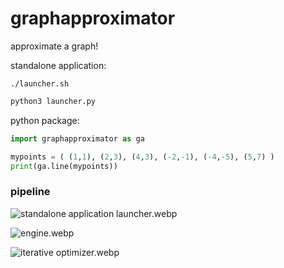 # graphapproximator
approximate a graph!

standalone application:
```shell
./launcher.sh
```
```python
python3 launcher.py
```

python package:
```python
import graphapproximator as ga

mypoints = ( (1,1), (2,3), (4,3), (-2,-1), (-4,-5), (5,7) )
print(ga.line(mypoints))
```

### pipeline
![standalone application launcher.webp](<https://github.com/deftasparagusanaconda/graphapproximator/blob/main/documentation/diagrams/standalone application launcher.webp> "standalone application launcher.webp")

![engine.webp](<https://github.com/deftasparagusanaconda/graphapproximator/blob/main/documentation/diagrams/engine.webp> "engine.webp")

![iterative optimizer.webp](<https://github.com/deftasparagusanaconda/graphapproximator/blob/main/documentation/diagrams/iterative optimizer.webp> "iterative optimizer.webp")
